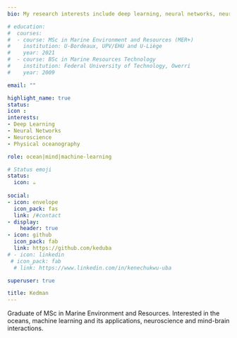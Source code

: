 ```yaml
---
bio: My research interests include deep learning, neural networks, neuroscience and physical oceanography.

# education:
#  courses:
#  - course: MSc in Marine Environment and Resources (MER+)
#    institution: U-Bordeaux, UPV/EHU and U-Liège
#    year: 2021
#  - course: BSc in Marine Resources Technology 
#    institution: Federal University of Technology, Owerri
#    year: 2009

email: ""

highlight_name: true
status:
icon :
interests:
- Deep Learning
- Neural Networks
- Neuroscience
- Physical oceanography

role: ocean|mind|machine-learning

# Status emoji
status: 
  icon: ☕️
  
social:
- icon: envelope
  icon_pack: fas
  link: /#contact
- display:
    header: true
- icon: github
  icon_pack: fab
  link: https://github.com/keduba
# - icon: linkedin
 # icon_pack: fab
  # link: https://www.linkedin.com/in/kenechukwu-uba

superuser: true

title: Kedman
---
```


Graduate of MSc in Marine Environment and Resources. Interested in the oceans, machine learning and its applications, neuroscience and mind-brain interactions.
